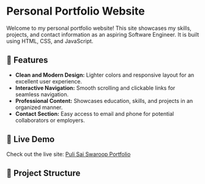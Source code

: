 # Personal Portfolio Website

Welcome to my personal portfolio website! This site showcases my skills, projects, and contact information as an aspiring Software Engineer. It is built using HTML, CSS, and JavaScript.

## 🌟 Features
- **Clean and Modern Design:** Lighter colors and responsive layout for an excellent user experience.
- **Interactive Navigation:** Smooth scrolling and clickable links for seamless navigation.
- **Professional Content:** Showcases education, skills, and projects in an organized manner.
- **Contact Section:** Easy access to email and phone for potential collaborators or employers.

## 🔗 Live Demo
Check out the live site: [Puli Sai Swaroop Portfolio](https://<your-github-username>.github.io/portfolio/)

## 📁 Project Structure
